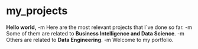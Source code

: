 # my_projects
**Hello world,**
-m Here are the most relevant projects that I´ve done so far.
-m Some of them are related to **Business Intelligence and Data Science**.
-m Others are related to **Data Engineering**.
-m Welcome to my portfolio.
